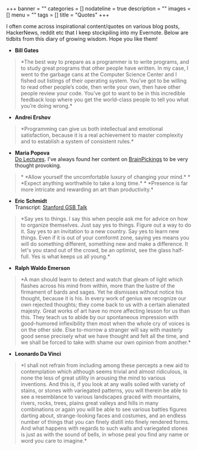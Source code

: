 +++
banner = ""
categories = []
nodateline = true
description = ""
images = []
menu = ""
tags = []
title = "Quotes"
+++

I often come across inspirational content/quotes on various blog posts, HackerNews, reddit etc that I keep stockpiling into my Evernote. Below are tidbits from this diary of growing wisdom. Hope you like them!


* **Bill Gates**<br>
<blockquote>
 *The best way to prepare as a programmer is to write programs, and to study great programs that other people have written. In my case, I went to the garbage cans at the Computer Science Center and I fished out listings of their operating system. You’ve got to be willing to read other people’s code, then write your own, then have other people review your code. You’ve got to want to be in this incredible feedback loop where you get the world-class people to tell you what you’re doing wrong.*
</blockquote>

* **Andrei Ershov**<br>
<blockquote> *Programming can give us both intellectual and emotional satisfaction, because it is a real achievement to master complexity and to establish a system of consistent rules.*
</blockquote>

* **Maria Popova**<br>
<a href="https://www.youtube.com/watch?v=arq4x4WDYvM">Do Lectures</a>.  I've always found her content on [BrainPickings](http://brainpickings.org/) to be very thought provoking.<br>
<blockquote>
  * *Allow yourself the uncomfortable luxury of changing your mind.*
  * *Expect anything worthwhile to take a long time.*
  * *Presence is far more intricate and rewarding an art than productivity.*
</blockquote>

 * **Eric Schmidt**<br>
  Transcript: <a href="https://www.youtube.com/watch?v=Bh804pcy5sc&t=1014s"> Stanford GSB Talk </a>
  <blockquote> *Say yes to things. I say this when people ask me for advice on how to organize themselves. Just say yes to things. Figure out a way to do it. Say yes to an   invitation to a new country. Say yes to learn new things. Even if it is out of your comformt zone, saying yes means you will do something different, something new and make a difference. It let's you stand out of the crowd, be an optimist, see the glass half-full. Yes is what keeps us all young.*
  </blockquote>

 * **Ralph Waldo Emerson**<br>
 <blockquote> *A man should learn to detect and watch that gleam of light which flashes across his mind from within, more than the lustre of the firmament of bards and sages. Yet he dismisses without notice his thought, because it is his. In every work of genius we recognize our own rejected thoughts; they come back to us with a certain alienated majesty. Great works of art have no more affecting lesson for us than this. They teach us to abide by our spontaneous impression with good-humored inflexibility then most when the whole cry of voices is on the other side. Else to-morrow a stranger will say with masterly good sense precisely what we have thought and felt all the time, and we shall be forced to take with shame our own opinion from another.*
 </blockquote>

 * **Leonardo Da Vinci** <br>
 <blockquote>
  *I shall not refrain from including among these percepts a new aid to contemplation which although seems trivial and almost ridiculous, is none the less of great utility in arousing the mind to various inventions. And this is, if you look at any walls soiled with variety of stains, or stones with variegated patterns, you will therein be able to see a resemblance to various landscapes graced with mountains, rivers, rocks, trees, plains great valleys and hills in many combinations or again you will be able to see various battles figures darting about, strange-looking faces and costumes, and an endless number of things that you can finely distill into finely rendered forms. And what happens with regards to such walls and variegated stones is just as with the sound of bells, in whose peal you find any name or word you care to imagine.*
  </blockquote>
